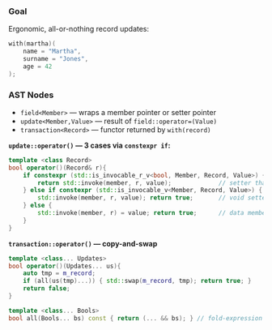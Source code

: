 ### **Goal**
Ergonomic, all-or-nothing record updates:
```cpp
with(martha)(
    name = "Martha",
    surname = "Jones",
    age = 42
);
```

### **AST Nodes**
- `field<Member>` — wraps a member pointer or setter pointer
- `update<Member,Value>` — result of `field::operator=(Value)`
- `transaction<Record>` — functor returned by `with(record)`

**`update::operator()` — 3 cases via `constexpr if`:**
```cpp
template <class Record>
bool operator()(Record& r){
    if constexpr (std::is_invocable_r_v<bool, Member, Record, Value>) {
        return std::invoke(member, r, value);             // setter that may fail
    } else if constexpr (std::is_invocable_v<Member, Record, Value>) {
        std::invoke(member, r, value); return true;       // void setter
    } else {
        std::invoke(member, r) = value; return true;      // data member
    }
}
```

**`transaction::operator()` — copy-and-swap**
```cpp
template <class... Updates>
bool operator()(Updates... us){
    auto tmp = m_record;
    if (all(us(tmp)...)) { std::swap(m_record, tmp); return true; }
    return false;
}

template <class... Bools>
bool all(Bools... bs) const { return (... && bs); } // fold-expression
```
